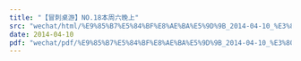 ```yaml
---
title: "【冒刺桌游】NO.18本周六晚上"
src: "wechat/html/%E9%85%B7%E5%84%BF%E8%AE%BA%E5%9D%9B_2014-04-10_%E3%80%90%E5%86%92%E5%88%BA%E6%A1%8C%E6%B8%B8%E3%80%91NO.18%E6%9C%AC%E5%91%A8%E5%85%AD%E6%99%9A%E4%B8%8A.html"
date: 2014-04-10
pdf: "wechat/pdf/%E9%85%B7%E5%84%BF%E8%AE%BA%E5%9D%9B_2014-04-10_%E3%80%90%E5%86%92%E5%88%BA%E6%A1%8C%E6%B8%B8%E3%80%91NO.18%E6%9C%AC%E5%91%A8%E5%85%AD%E6%99%9A%E4%B8%8A.pdf"
---
```

